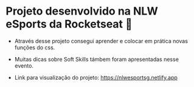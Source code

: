 # Projeto desenvolvido na NLW eSports da Rocketseat 🚀

- Através desse projeto consegui aprender e colocar em prática novas funções do css.

- Muitas dicas sobre Soft Skills támbem foram apresentadas nesse evento.

- Link para visualização do projeto: https://nlwesportsg.netlify.app
